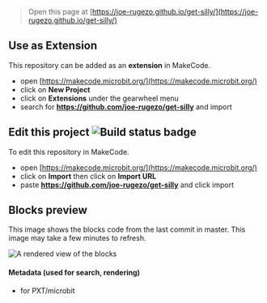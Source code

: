 
> Open this page at [https://joe-rugezo.github.io/get-silly/](https://joe-rugezo.github.io/get-silly/)

## Use as Extension

This repository can be added as an **extension** in MakeCode.

* open [https://makecode.microbit.org/](https://makecode.microbit.org/)
* click on **New Project**
* click on **Extensions** under the gearwheel menu
* search for **https://github.com/joe-rugezo/get-silly** and import

## Edit this project ![Build status badge](https://github.com/joe-rugezo/get-silly/workflows/MakeCode/badge.svg)

To edit this repository in MakeCode.

* open [https://makecode.microbit.org/](https://makecode.microbit.org/)
* click on **Import** then click on **Import URL**
* paste **https://github.com/joe-rugezo/get-silly** and click import

## Blocks preview

This image shows the blocks code from the last commit in master.
This image may take a few minutes to refresh.

![A rendered view of the blocks](https://github.com/joe-rugezo/get-silly/raw/master/.github/makecode/blocks.png)

#### Metadata (used for search, rendering)

* for PXT/microbit
<script src="https://makecode.com/gh-pages-embed.js"></script><script>makeCodeRender("{{ site.makecode.home_url }}", "{{ site.github.owner_name }}/{{ site.github.repository_name }}");</script>
